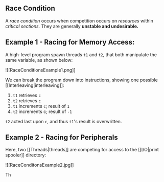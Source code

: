 ## Race Condition

A *race condition* occurs when competition occurs on *resources* within *critical sections.* They are generally **unstable and undesirable.**

## Example 1 - Racing for Memory Access: 

A high-level program spawn threads `t1` and `t2`, that both manipulate the same variable, as shown below:

![[RaceConditionsExample1.png]]

We can break the program down into instructions, showing one possible [[Interleaving|interleaving]]:
1) `t1` retrieves `c`
2) `t2` retrieves `c`
3) `t1` increments `c`; result of `1`
4) `t2` increments c; result of `-1`

`t2` acted last upon `c`, and thus `t1`'s result is overwritten.

## Example 2 - Racing for Peripherals

Here, two [[Threads|threads]] are competing for access to the [[I/O|print spooler]] directory:

![[RaceConditonsExample2.jpg]]

Th